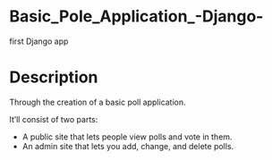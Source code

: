 # Basic_Pole_Application_-Django-
first Django app

# Description

Through the creation of a basic poll application.

It’ll consist of two parts:

- A public site that lets people view polls and vote in them.
- An admin site that lets you add, change, and delete polls.